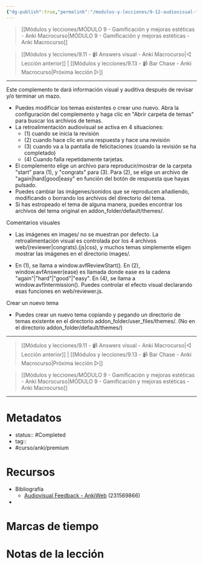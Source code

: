 ```yaml
---
{"dg-publish":true,"permalink":"/modulos-y-lecciones/9-12-audiovisual-feedback-anki-macrocurso/","noteIcon":"","updated":"2024-05-22T13:35:19.676+02:00"}
---
```



> [[Módulos y lecciones/MÓDULO 9 - Gamificación y mejoras estéticas - Anki Macrocurso\|MÓDULO 9 - Gamificación y mejoras estéticas - Anki Macrocurso]]

> [[Módulos y lecciones/9.11 - 📹 Answers visual - Anki Macrocurso\|◁ Lección anterior]] | [[Módulos y lecciones/9.13 - 📹 Bar Chase - Anki Macrocurso\|Próxima lección ▷]]

---

Este complemento te dará información visual y auditiva después de revisar y/o terminar un mazo.

- Puedes modificar los temas existentes o crear uno nuevo. Abra la configuración del complemento y haga clic en "Abrir carpeta de temas" para buscar los archivos de temas.
- La retroalimentación audiovisual se activa en 4 situaciones: 
	- (1) cuando se inicia la revisión
	- (2) cuando hace clic en una respuesta y hace una revisión
	- (3) cuando va a la pantalla de felicitaciones (cuando la revisión se ha completado)
	- (4) Cuando falla repetidamente tarjetas.
- El complemento elige un archivo para reproducir/mostrar de la carpeta "start" para (1), y "congrats" para (3). Para (2), se elige un archivo de "again|hard|good|easy" en función del botón de respuesta que hayas pulsado.
- Puedes cambiar las imágenes/sonidos que se reproducen añadiendo, modificando o borrando los archivos del directorio del tema.
- Si has estropeado el tema de alguna manera, puedes encontrar los archivos del tema original en addon_folder/default/themes/.

Comentarios visuales

- Las imágenes en images/ no se muestran por defecto. La retroalimentación visual es controlada por los 4 archivos web/(reviewer|congrats).(js|css), y muchos temas simplemente eligen mostrar las imágenes en el directorio images/.

- En (1), se llama a window.avfReviewStart(). En (2), window.avfAnswer(ease) es llamada donde ease es la cadena "again"|"hard"|"good"|"easy". En (4), se llama a window.avfIntermission(). Puedes controlar el efecto visual declarando esas funciones en web/reviewer.js.


Crear un nuevo tema
- Puedes crear un nuevo tema copiando y pegando un directorio de temas existente en el directorio addon_folder/user_files/themes/. (No en el directorio addon_folder/default/themes/)



---

> [[Módulos y lecciones/9.11 - 📹 Answers visual - Anki Macrocurso\|◁ Lección anterior]] | [[Módulos y lecciones/9.13 - 📹 Bar Chase - Anki Macrocurso\|Próxima lección ▷]]

> [[Módulos y lecciones/MÓDULO 9 - Gamificación y mejoras estéticas - Anki Macrocurso\|MÓDULO 9 - Gamificación y mejoras estéticas - Anki Macrocurso]]

---
# Metadatos
- status:: #Completed 
- tag:: 
- #curso/anki/premium

# Recursos
- Bibliografía
	- [Audiovisual Feedback - AnkiWeb](https://ankiweb.net/shared/info/231569866) (231569866)
- 

# Marcas de tiempo


# Notas de la lección
